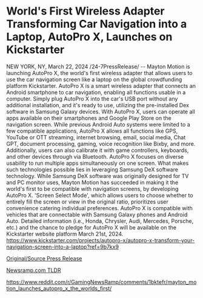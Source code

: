 # World's First Wireless Adapter Transforming Car Navigation into a Laptop, AutoPro X, Launches on Kickstarter

NEW YORK, NY, March 22, 2024 /24-7PressRelease/ -- Mayton Motion is launching AutoPro X, the world's first wireless adapter that allows users to use the car navigation screen like a laptop on the global crowdfunding platform Kickstarter.  AutoPro X is a smart wireless adapter that connects an Android smartphone to car navigation, enabling all functions usable in a computer. Simply plug AutoPro X into the car's USB port without any additional installation, and it's ready to use, utilizing the pre-installed Dex software in Samsung Galaxy devices.  With AutoPro X, users can operate all apps available on their smartphones and Google Play Store on the navigation screen. While previous Android Auto systems were limited to a few compatible applications, AutoPro X allows all functions like GPS, YouTube or OTT streaming, internet browsing, email, social media, Chat GPT, document processing, gaming, voice recognition like Bixby, and more. Additionally, users can also calibrate it with game controllers, keyboards, and other devices through via Bluetooth. AutoPro X focuses on diverse usability to run multiple apps simultaneously on one screen.  What makes such technologies possible lies in leveraging Samsung DeX software technology. While Samsung DeX software was originally designed for TV and PC monitor uses, Mayton Motion has succeeded in making it the world's first to be compatible with navigation screens, by developing AutoPro X.  'Screen Select Mode', which allows users to choose whether to entirely fill the screen or view in the original ratio, prioritizes user convenience catering individual preferences.  AutoPro X is compatible with vehicles that are connectable with Samsung Galaxy phones and Android Auto. Detailed information (i.e., Honda, Chrysler, Audi, Mercedes, Porsche, etc.) and the chance to pledge for AutoPro X will be available on the Kickstarter website platform March 21st, 2024.  https://www.kickstarter.com/projects/autopro-x/autopro-x-transform-your-navigation-screen-into-a-laptop?ref=9b7kx9 

[Original/Source Press Release](https://www.24-7pressrelease.com/press-release/509448/worlds-first-wireless-adapter-transforming-car-navigation-into-a-laptop-autopro-x-launches-on-kickstarter)
                    

[Newsramp.com TLDR](None) 

https://www.reddit.com/r/GamingNewsRamp/comments/1bktefr/mayton_motion_launches_autopro_x_the_worlds_first/